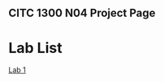 ## CITC 1300 N04 Project Page

<h1>Lab List</h1>

<a href="lab1/index.html" target="_blank">Lab 1</a>

